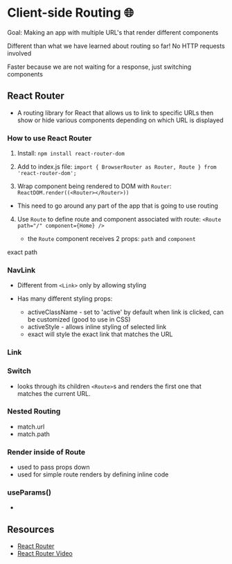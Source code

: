 # Client-side Routing :globe_with_meridians:

Goal: Making an app with multiple URL's that render different components

Different than what we have learned about routing so far! No HTTP requests involved

Faster because we are not waiting for a response, just switching components 

## React Router

- A routing library for React that allows us to link to specific URLs then show or hide various components depending on which URL is displayed

### How to use React Router

1. Install: `npm install react-router-dom`

2. Add to index.js file: `import { BrowserRouter as Router, Route } from 'react-router-dom';`

3. Wrap component being rendered to DOM with `Router`:
    `ReactDOM.render((<Router></Router>))`

- This need to go around any part of the app that is going to use routing

4. Use `Route` to define route and component associated with route:
    `<Route path="/" component={Home} />`

    - the `Route` component receives 2 props: `path` and `component`

exact path

### NavLink

- Different from `<Link>` only by allowing styling 

- Has many different styling props:

  - activeClassName - set to 'active' by default when link is clicked, can be customized (good to use in CSS)
  - activeStyle - allows inline styling of selected link
  - exact will style the exact link that matches the URL

### Link

### Switch

- looks through its children `<Route>`s and renders the first one that matches the current URL.

### Nested Routing 

- match.url
- match.path

### Render inside of Route 

- used to pass props down
- used for simple route renders by defining inline code

### useParams()

- 

## Resources

- [React Router](https://reactrouter.com/web/guides/quick-start)
- [React Router Video](https://reactrouter.com/)

